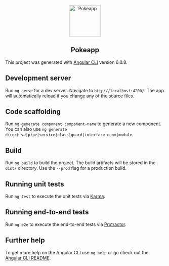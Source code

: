 <p align="center">
  <a href="https://github.com/codermarcos/pokeapp" target="_blank" rel="noopener noreferrer"><img width="100" src="https://vuejs.org/images/logo.png" alt="Pokeapp"></a>
</p>

<h2 align="center">Pokeapp</h2>

<p lign="center">
  This project was generated with 
  <a href="https://github.com/angular/angular-cli" target="_blank" rel="noopener noreferrer">Angular CLI</a> 
  version 6.0.8.
</p>

## Development server

Run `ng serve` for a dev server. Navigate to `http://localhost:4200/`. The app will automatically reload if you change any of the source files.

## Code scaffolding

Run `ng generate component component-name` to generate a new component. You can also use `ng generate directive|pipe|service|class|guard|interface|enum|module`.

## Build

Run `ng build` to build the project. The build artifacts will be stored in the `dist/` directory. Use the `--prod` flag for a production build.

## Running unit tests

Run `ng test` to execute the unit tests via [Karma](https://karma-runner.github.io).

## Running end-to-end tests

Run `ng e2e` to execute the end-to-end tests via [Protractor](http://www.protractortest.org/).

## Further help

To get more help on the Angular CLI use `ng help` or go check out the [Angular CLI README](https://github.com/angular/angular-cli/blob/master/README.md).
